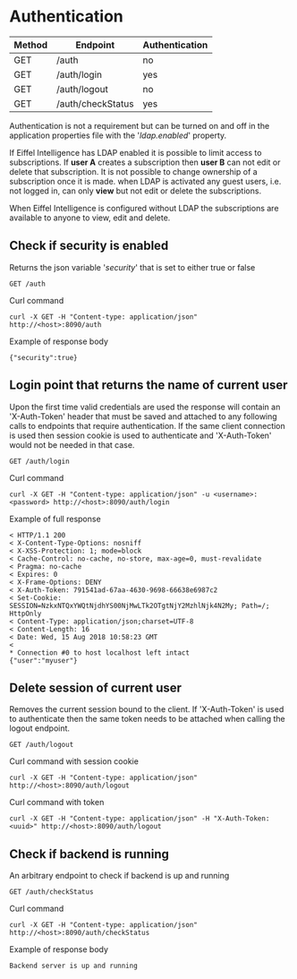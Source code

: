 # Authentication

|Method|Endpoint         |Authentication|
|------|-----------------|--------------|
|GET   |/auth            |no            |
|GET   |/auth/login      |yes           |
|GET   |/auth/logout     |no            |
|GET   |/auth/checkStatus|yes           |

Authentication is not a requirement but can be turned on and off in the
application properties file with the '_ldap.enabled_' property.

If Eiffel Intelligence has LDAP enabled it is possible to limit access
to subscriptions. If **user A** creates a subscription then **user B**
can not edit or delete that subscription. It is not possible to change
ownership of a subscription once it is made. when LDAP is activated any
guest users, i.e. not logged in, can only **view** but not edit or delete
the subscriptions.

When Eiffel Intelligence is configured without LDAP the subscriptions are
available to anyone to view, edit and delete.

## Check if security is enabled

Returns the json variable '_security_' that is set to either true or false

    GET /auth

Curl command

    curl -X GET -H "Content-type: application/json" http://<host>:8090/auth

Example of response body

    {"security":true}

## Login point that returns the name of current user

Upon the first time valid credentials are used the response will contain an
'X-Auth-Token' header that must be saved and attached to any following calls to
endpoints that require authentication. If the same client connection is used
then session cookie is used to authenticate and 'X-Auth-Token' would not be
needed in that case.

    GET /auth/login

Curl command

    curl -X GET -H "Content-type: application/json" -u <username>:<password> http://<host>:8090/auth/login

Example of full response


    < HTTP/1.1 200
    < X-Content-Type-Options: nosniff
    < X-XSS-Protection: 1; mode=block
    < Cache-Control: no-cache, no-store, max-age=0, must-revalidate
    < Pragma: no-cache
    < Expires: 0
    < X-Frame-Options: DENY
    < X-Auth-Token: 791541ad-67aa-4630-9698-66638e6987c2
    < Set-Cookie: SESSION=NzkxNTQxYWQtNjdhYS00NjMwLTk2OTgtNjY2MzhlNjk4N2My; Path=/; HttpOnly
    < Content-Type: application/json;charset=UTF-8
    < Content-Length: 16
    < Date: Wed, 15 Aug 2018 10:58:23 GMT
    <
    * Connection #0 to host localhost left intact
    {"user":"myuser"}


## Delete session of current user

Removes the current session bound to the client. If 'X-Auth-Token' is used to
authenticate then the same token needs to be attached when calling the logout
endpoint.

    GET /auth/logout

Curl command with session cookie

    curl -X GET -H "Content-type: application/json" http://<host>:8090/auth/logout

Curl command with token

    curl -X GET -H "Content-type: application/json" -H "X-Auth-Token: <uuid>" http://<host>:8090/auth/logout

## Check if backend is running

An arbitrary endpoint to check if backend is up and running

    GET /auth/checkStatus

Curl command

    curl -X GET -H "Content-type: application/json" http://<host>:8090/auth/checkStatus

Example of response body

    Backend server is up and running

